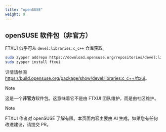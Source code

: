 ```yaml
---
title: "openSUSE"
weight: 9
---
```


## openSUSE 软件包（非官方）

FTXUI 似乎可从 `devel:libraries:c_c++` 仓库获取。

```bash
sudo zypper addrepo https://download.opensuse.org/repositories/devel:libraries:c_c++/openSUSE_Leap_$releasever/devel:libraries:c_c++.repo
sudo zypper install ftxui
```

详情请参阅 <https://build.opensuse.org/package/show/devel:libraries:c_c++/ftxui>。

> [!note]
> 这是一个**非官方**软件包。这意味着它不是由 FTXUI
> 团队维护，而是由社区维护。

> [!note]
> FTXUI 作者对 openSUSE 了解有限。本页面内容主要由
> AI 生成。如果您有任何改进建议，请提交 PR。

<div class="section_buttons">

</div>